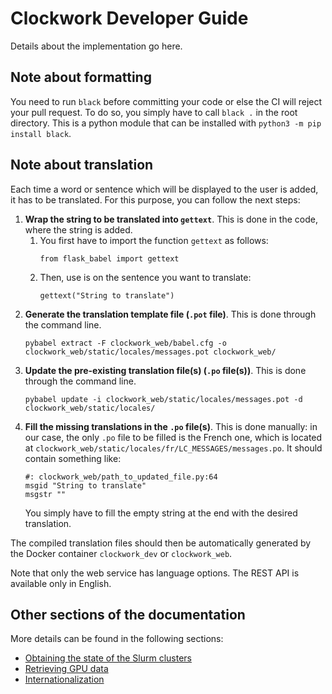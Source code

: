 # Clockwork Developer Guide

Details about the implementation go here.

## Note about formatting

You need to run `black` before committing your code or else the CI will reject your pull request.
To do so, you simply have to call `black .` in the root directory.
This is a python module that can be installed with `python3 -m pip install black`.

## Note about translation

Each time a word or sentence which will be displayed to the user is added, it
has to be translated. For this purpose, you can follow the next steps:

1. **Wrap the string to be translated into `gettext`**. This is done in the code, where the string is added.
    1. You first have to import the function `gettext` as follows:
        ```
        from flask_babel import gettext
        ```
    2. Then, use is on the sentence you want to translate:
        ```
        gettext("String to translate")
        ```
2. **Generate the translation template file (`.pot` file)**. This is done through the command line.
    ```
    pybabel extract -F clockwork_web/babel.cfg -o clockwork_web/static/locales/messages.pot clockwork_web/
    ```
3. **Update the pre-existing translation file(s) (`.po` file(s))**. This is done through the command line.
    ```
    pybabel update -i clockwork_web/static/locales/messages.pot -d clockwork_web/static/locales/
    ```
4. **Fill the missing translations in the `.po` file(s)**. This is done manually: in our case, the only `.po` file to be filled is the French one, which is located at `clockwork_web/static/locales/fr/LC_MESSAGES/messages.po`. It should contain something like:
    ```
    #: clockwork_web/path_to_updated_file.py:64
    msgid "String to translate"
    msgstr ""
    ```
    You simply have to fill the empty string at the end with the desired translation.

The compiled translation files should then be automatically generated by the Docker container `clockwork_dev` or `clockwork_web`.

Note that only the web service has language options. The REST API is available only in English.

## Other sections of the documentation

More details can be found in the following sections:
* [Obtaining the state of the Slurm clusters](slurm_state.md)
* [Retrieving GPU data](gpu.md)
* [Internationalization](internationalization.md)
